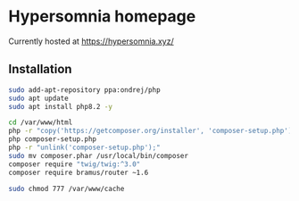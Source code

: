 # Hypersomnia homepage

Currently hosted at https://hypersomnia.xyz/

## Installation

```bash
sudo add-apt-repository ppa:ondrej/php
sudo apt update
sudo apt install php8.2 -y

cd /var/www/html
php -r "copy('https://getcomposer.org/installer', 'composer-setup.php');"
php composer-setup.php
php -r "unlink('composer-setup.php');"
sudo mv composer.phar /usr/local/bin/composer
composer require "twig/twig:^3.0"
composer require bramus/router ~1.6

sudo chmod 777 /var/www/cache
```
